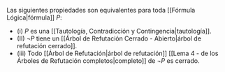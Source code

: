 Las siguientes propiedades son equivalentes para toda [[Fórmula Lógica|fórmula]] $P$:
- (i) $P$ es una [[Tautología, Contradicción y Contingencia|tautología]].
- (II) $\neg P$ tiene un [[Árbol de Refutación Cerrado - Abierto|árbol de refutación cerrado]].
- (iii) Todo [[Árbol de Refutación|árbol de refutación]] [[Lema 4 - de los Árboles de Refutación completos|completo]] de $\neg P$ es cerrado.
